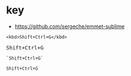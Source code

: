 # key

- https://github.com/sergeche/emmet-sublime

```
<kbd>Shift+Ctrl+G</kbd>
```

<kbd>Shift+Ctrl+G</kbd>

```
`Shift+Ctrl+G`
```

`Shift+Ctrl+G`

